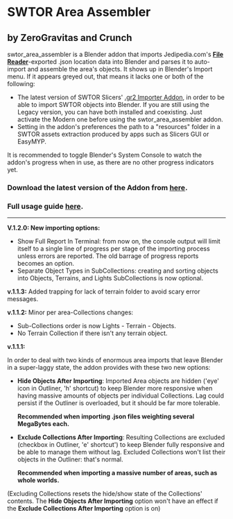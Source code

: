 # SWTOR Area Assembler
## by ZeroGravitas and Crunch
swtor_area_assembler is a Blender addon that imports Jedipedia.com's **[File Reader](https://swtor.jedipedia.net/reader)**-exported .json location data into Blender and parses it to auto-import and assemble the area's objects. It shows up in Blender's Import menu. If it appears greyed out, that means it lacks one or both of the following:

* The latest version of SWTOR Slicers' [.gr2 Importer Addon](https://github.com/SWTOR-Slicers/Granny2-Plug-In-Blender-2.8x),
in order to be able to import SWTOR objects into Blender. If you are still using the Legacy version, you can have both installed and coexisting. Just activate the Modern one before using the swtor_area_assembler addon.
* Setting in the addon's preferences the path to a "resources" folder in a SWTOR assets extraction produced by apps such as Slicers GUI or EasyMYP.

It is recommended to toggle Blender's System Console to watch the addon's progress when in use, as there are no other progress indicators yet.

### Download the latest version of the Addon from **[here](https://github.com/SWTOR-Slicers/SWTOR-Area-Assembler/releases)**.

### Full usage guide **[here](https://github.com/SWTOR-Slicers/WikiPedia/wiki/Assembling-SWTOR-Game-Areas-via-the-SWTOR-Area-Assembler-Addon-for-Blender)**.

___
**V.1.2.0: New importing options:**

* Show Full Report In Terminal: from now on, the console output will limit itself to a single line of progress per stage of the importing process unless errors are reported. The old barrage of progress reports becomes an option.
* Separate Object Types in SubCollections: creating and sorting objects into Objects, Terrains, and Lights SubCollections is now optional.

**v.1.1.3:**
Added trapping for lack of terrain folder to avoid scary error messages.

**v.1.1.2:**
Minor per area-Collections changes:
* Sub-Collections order is now Lights - Terrain - Objects.
* No Terrain Collection if there isn't any terrain object.

**v.1.1.1:**

In order to deal with two kinds of enormous area imports that leave Blender in a super-laggy state, the addon provides with these two new options:

* **Hide Objects After Importing**:
    Imported Area objects are hidden ('eye' icon in Outliner, 'h' shortcut) to keep Blender more responsive when having massive amounts of objects per individual Collections. Lag could persist if the Outliner is overloaded, but it should be far more tolerable.
    
     **Recommended when importing .json files weighting several MegaBytes each.**

* **Exclude Collections After Importing**:
    Resulting Collections are excluded (checkbox in Outliner, 'e' shortcut') to keep Blender fully responsive and be able to manage them without lag. Excluded Collections won't list their objects in the Outliner: that's normal.

    **Recommended when importing a massive number of areas, such as whole worlds.**

(Excluding Collections resets the hide/show state of the Collections' contents. The **Hide Objects After Importing** option won't have an effect if the **Exclude Collections After Importing** option is on)
